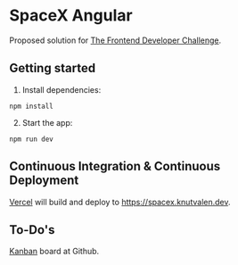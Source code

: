 # SpaceX Angular

Proposed solution for [The Frontend Developer Challenge](https://github.com/knutvalen/coding-challenge-frontend).

## Getting started

1. Install dependencies:

```shell
npm install
```

2. Start the app:

```shell
npm run dev
```

## Continuous Integration & Continuous Deployment

[Vercel](https://vercel.com/knutvalens-projects/space-x-angular) will build and deploy to https://spacex.knutvalen.dev.

## To-Do's

[Kanban](https://github.com/users/knutvalen/projects/1) board at Github.
